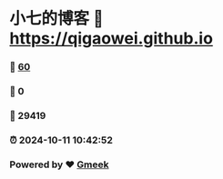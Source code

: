 # 小七的博客 :link: https://qigaowei.github.io 
### :page_facing_up: [60](https://qigaowei.github.io/tag.html) 
### :speech_balloon: 0 
### :hibiscus: 29419 
### :alarm_clock: 2024-10-11 10:42:52 
### Powered by :heart: [Gmeek](https://github.com/Meekdai/Gmeek)
